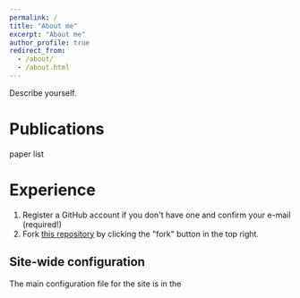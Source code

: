 ```yaml
---
permalink: /
title: "About me"
excerpt: "About me"
author_profile: true
redirect_from: 
  - /about/
  - /about.html
---
```


Describe yourself. 

Publications
======
paper list

Experience
======
1. Register a GitHub account if you don't have one and confirm your e-mail (required!)
1. Fork [this repository](https://github.com/academicpages/academicpages.github.io) by clicking the "fork" button in the top right. 

Site-wide configuration
------
The main configuration file for the site is in the 

